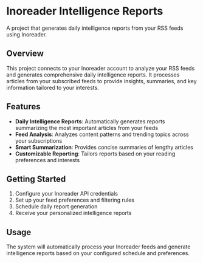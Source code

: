# Inoreader Intelligence Reports

A project that generates daily intelligence reports from your RSS feeds using Inoreader.

## Overview

This project connects to your Inoreader account to analyze your RSS feeds and generates comprehensive daily intelligence reports. It processes articles from your subscribed feeds to provide insights, summaries, and key information tailored to your interests.

## Features

- **Daily Intelligence Reports**: Automatically generates reports summarizing the most important articles from your feeds
- **Feed Analysis**: Analyzes content patterns and trending topics across your subscriptions
- **Smart Summarization**: Provides concise summaries of lengthy articles
- **Customizable Reporting**: Tailors reports based on your reading preferences and interests

## Getting Started

1. Configure your Inoreader API credentials
2. Set up your feed preferences and filtering rules
3. Schedule daily report generation
4. Receive your personalized intelligence reports

## Usage

The system will automatically process your Inoreader feeds and generate intelligence reports based on your configured schedule and preferences.